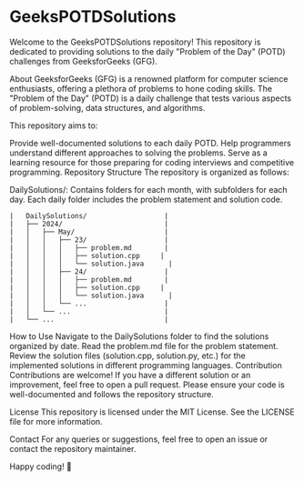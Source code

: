 # GeeksPOTDSolutions
Welcome to the GeeksPOTDSolutions repository! This repository is dedicated to providing solutions to the daily "Problem of the Day" (POTD) challenges from GeeksforGeeks (GFG).

About
GeeksforGeeks (GFG) is a renowned platform for computer science enthusiasts, offering a plethora of problems to hone coding skills. The "Problem of the Day" (POTD) is a daily challenge that tests various aspects of problem-solving, data structures, and algorithms.

This repository aims to:

Provide well-documented solutions to each daily POTD.
Help programmers understand different approaches to solving the problems.
Serve as a learning resource for those preparing for coding interviews and competitive programming.
Repository Structure
The repository is organized as follows:

DailySolutions/: Contains folders for each month, with subfolders for each day. Each daily folder includes the problem statement and solution code.

	|	DailySolutions/                   |
	|	├── 2024/                         |
	|	│   ├── May/                      |
	|	│   │   ├── 23/                   |
	|	│   │   │   ├── problem.md        |
	|	│   │   │   ├── solution.cpp     |
	|	│   │   │   └── solution.java      |
	|	│   │   ├── 24/                   |
	|	│   │   │   ├── problem.md        |
	|	│   │   │   ├── solution.cpp     |
	|	│   │   │   └── solution.java      |
	|	│   │   └── ...                   |
	|	│   └── ...                       |
	|	└── ...                           |


How to Use
Navigate to the DailySolutions folder to find the solutions organized by date.
Read the problem.md file for the problem statement.
Review the solution files (solution.cpp, solution.py, etc.) for the implemented solutions in different programming languages.
Contribution
Contributions are welcome! If you have a different solution or an improvement, feel free to open a pull request. Please ensure your code is well-documented and follows the repository structure.

License
This repository is licensed under the MIT License. See the LICENSE file for more information.

Contact
For any queries or suggestions, feel free to open an issue or contact the repository maintainer.


Happy coding! 🚀

